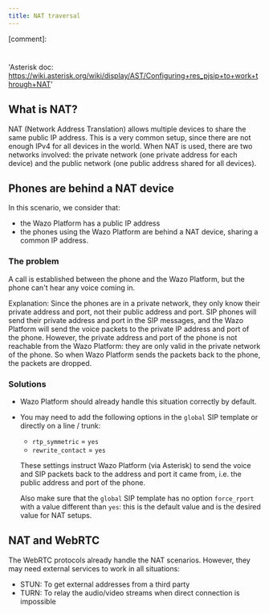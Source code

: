 ```yaml
---
title: NAT traversal
---
```


[comment]:
  #
  'Asterisk doc: https://wiki.asterisk.org/wiki/display/AST/Configuring+res_pjsip+to+work+through+NAT'

## What is NAT?

NAT (Network Address Translation) allows multiple devices to share the same public IP address. This
is a very common setup, since there are not enough IPv4 for all devices in the world. When NAT is
used, there are two networks involved: the private network (one private address for each device) and
the public network (one public address shared for all devices).

## Phones are behind a NAT device

In this scenario, we consider that:

- the Wazo Platform has a public IP address
- the phones using the Wazo Platform are behind a NAT device, sharing a common IP address.

### The problem

A call is established between the phone and the Wazo Platform, but the phone can't hear any voice
coming in.

Explanation: Since the phones are in a private network, they only know their private address and
port, not their public address and port. SIP phones will send their private address and port in the
SIP messages, and the Wazo Platform will send the voice packets to the private IP address and port
of the phone. However, the private address and port of the phone is not reachable from the Wazo
Platform: they are only valid in the private network of the phone. So when Wazo Platform sends the
packets back to the phone, the packets are dropped.

### Solutions

- Wazo Platform should already handle this situation correctly by default.

- You may need to add the following options in the `global` SIP template or directly on a line /
  trunk:

  - `rtp_symmetric` = `yes`
  - `rewrite_contact` = `yes`

  These settings instruct Wazo Platform (via Asterisk) to send the voice and SIP packets back to the
  address and port it came from, i.e. the public address and port of the phone.

  Also make sure that the `global` SIP template has no option `force_rport` with a value different
  than `yes`: this is the default value and is the desired value for NAT setups.

## NAT and WebRTC

The WebRTC protocols already handle the NAT scenarios. However, they may need external services to
work in all situations:

- STUN: To get external addresses from a third party
- TURN: To relay the audio/video streams when direct connection is impossible
